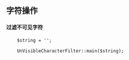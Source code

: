 ##  字符操作


#### 过滤不可见字符

```
    $string = '';
    
    UnVisibleCharacterFilter::main($string);
```




